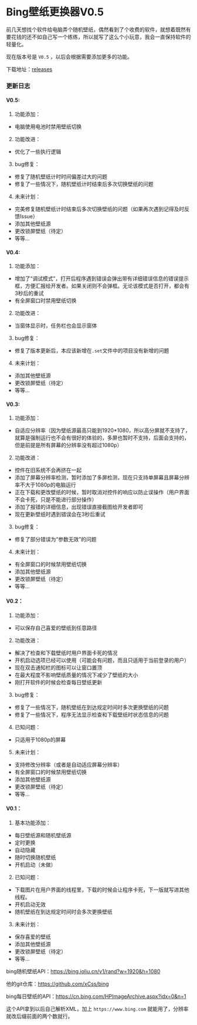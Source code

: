 # Bing壁纸更换器V0.5

前几天想找个软件给电脑弄个随机壁纸，偶然看到了个收费的软件，就想着既然有要花钱的还不如自己写一个练练，所以就写了这么个小玩意，我会一直保持软件的轻量化。

现在版本号是 `V0.5` ，以后会根据需要添加更多的功能。

下载地址：[releases](https://github.com/RF103T/BingWallpaperChanger/releases)

### 更新日志

#### V0.5:
1. 功能添加：
 + 电脑使用电池时禁用壁纸切换
2. 功能改进：
 + 优化了一些执行逻辑
3. bug修复：
 + 修复了随机壁纸计时时间偏差过大的问题
 + 修复了一些情况下，随机壁纸计时结束后多次切换壁纸的问题
4. 未来计划：
 + 完美修复随机壁纸计时结束后多次切换壁纸的问题（如果再次遇到记得及时反馈Issue）
 + 添加其他壁纸源
 + 更改锁屏壁纸（待定）
 + 等等...

#### V0.4:
1. 功能添加：
 + 增加了“调试模式”，打开后程序遇到错误会弹出带有详细错误信息的错误提示框，方便汇报给开发者。如果关闭则不会弹框。无论该模式是否打开，都会有3秒后的重试
 + 有全屏窗口时禁用壁纸切换
2. 功能改进：
 + 当窗体显示时，任务栏也会显示窗体
3. bug修复：
 + 修复了版本更新后，本应该新增在`.set`文件中的项目没有新增的问题
4. 未来计划：
 + 添加其他壁纸源
 + 更改锁屏壁纸（待定）
 + 等等...

#### V0.3:
1. 功能添加：
 + 自适应分辨率（因为壁纸源最高只能到1920*1080，所以高分屏就不支持了，就算是强制运行也不会有很好的体验的，多屏也暂时不支持，后面会支持的，但是前提是所有屏幕的分辨率没有超过1080p）
2. 功能改进：
 + 控件在旧系统不会再挤在一起
 + 添加了屏幕分辨率检测，暂时添加了多屏检测，现在只支持单屏幕且屏幕分辨率不大于1080p的电脑运行
 + 正在下载和更改壁纸的时候，暂时取消对控件的响应以防止误操作（用户界面不会卡死，只是不能进行部分操作）
 + 添加了报错的详细信息，出现错误直接截图给开发者即可
 + 现在更新壁纸时遇到错误会在3秒后重试
3. bug修复：
 + 修复了部分错误为“参数无效”的问题
4. 未来计划：
 + 有全屏窗口的时候禁用壁纸切换
 + 添加其他壁纸源
 + 更改锁屏壁纸（待定）
 + 等等...

#### V0.2：
1. 功能添加：
 + 可以保存自己喜爱的壁纸到任意路径
2. 功能改进：
 + 解决了检查和下载壁纸时用户界面卡死的情况
 + 开机启动选项已经可以使用（可能会有问题，而且只适用于当前登录的用户）
 + 现在双击通知栏的图标可以让窗口置顶
 + 在最大程度不影响壁纸质量的情况下减少了壁纸的大小
 + 刚打开软件的时候会检查每日壁纸更新
3. bug修复：
 + 修复了一些情况下，随机壁纸在到达规定时间时多次更换壁纸的问题
 + 修复了一些情况下，程序无法显示检查和下载壁纸时状态信息的问题
4. 已知问题：
 + 只适用于1080p的屏幕
5. 未来计划：
 + 支持修改分辨率（或者是自动适应屏幕分辨率）
 + 有全屏窗口的时候禁用壁纸切换
 + 添加其他壁纸源
 + 更改锁屏壁纸（待定）
 + 等等...

#### V0.1：
1. 基本功能添加：
 + 每日壁纸源和随机壁纸源
 + 定时更换
 + 自动隐藏
 + 随时切换随机壁纸
 + 开机启动（未做）
2. 已知问题：
 + 下载图片在用户界面的线程里，下载的时候会让程序卡死，下一版就写进其他线程。
 + 开机启动无效
 + 随机壁纸在到达规定时间时会多次更换壁纸
3. 未来计划：
 + 保存喜爱的壁纸
 + 添加其他壁纸源
 + 更改锁屏壁纸（待定）
 + 等等...



bing随机壁纸API：https://bing.ioliu.cn/v1/rand?w=1920&h=1080

他的git仓库：https://github.com/xCss/bing

bing每日壁纸的API：https://cn.bing.com/HPImageArchive.aspx?idx=0&n=1

这个API拿到以后自己解析XML，加上 `https://www.bing.com` 就能用了，分辨率就改后缀前面的两个数就行。
